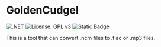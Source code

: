 # GoldenCudgel
[![.NET](https://github.com/billtsui/SunWukong/actions/workflows/dotnet.yml/badge.svg)](https://github.com/billtsui/SunWukong/actions/workflows/dotnet.yml)  [![License: GPL v3](https://img.shields.io/badge/License-GPLv3-green.svg)](https://www.gnu.org/licenses/gpl-3.0) ![Static Badge](https://img.shields.io/badge/version-Net%208.0%2CNet%209.0-green)


This is a tool that can convert .ncm files to .flac or .mp3 files.
